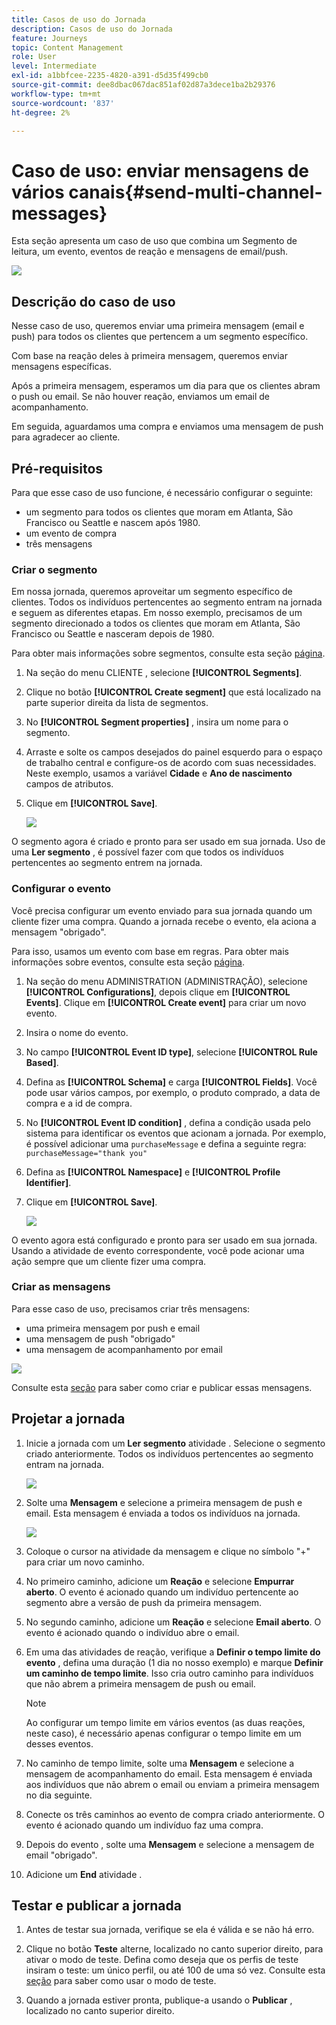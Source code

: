 ```yaml
---
title: Casos de uso do Jornada
description: Casos de uso do Jornada
feature: Journeys
topic: Content Management
role: User
level: Intermediate
exl-id: a1bbfcee-2235-4820-a391-d5d35f499cb0
source-git-commit: dee8dbac067dac851af02d87a3dece1ba2b29376
workflow-type: tm+mt
source-wordcount: '837'
ht-degree: 2%

---
```


# Caso de uso: enviar mensagens de vários canais{#send-multi-channel-messages}

Esta seção apresenta um caso de uso que combina um Segmento de leitura, um evento, eventos de reação e mensagens de email/push.

![](assets/jo-uc1.png)

## Descrição do caso de uso

Nesse caso de uso, queremos enviar uma primeira mensagem (email e push) para todos os clientes que pertencem a um segmento específico.

Com base na reação deles à primeira mensagem, queremos enviar mensagens específicas.

Após a primeira mensagem, esperamos um dia para que os clientes abram o push ou email. Se não houver reação, enviamos um email de acompanhamento.

Em seguida, aguardamos uma compra e enviamos uma mensagem de push para agradecer ao cliente.

## Pré-requisitos

Para que esse caso de uso funcione, é necessário configurar o seguinte:

* um segmento para todos os clientes que moram em Atlanta, São Francisco ou Seattle e nascem após 1980.
* um evento de compra
* três mensagens

### Criar o segmento

Em nossa jornada, queremos aproveitar um segmento específico de clientes. Todos os indivíduos pertencentes ao segmento entram na jornada e seguem as diferentes etapas. Em nosso exemplo, precisamos de um segmento direcionado a todos os clientes que moram em Atlanta, São Francisco ou Seattle e nasceram depois de 1980.

Para obter mais informações sobre segmentos, consulte esta seção [página](../segment/about-segments.md).

1. Na seção do menu CLIENTE , selecione **[!UICONTROL Segments]**.

1. Clique no botão **[!UICONTROL Create segment]** que está localizado na parte superior direita da lista de segmentos.

1. No **[!UICONTROL Segment properties]** , insira um nome para o segmento.

1. Arraste e solte os campos desejados do painel esquerdo para o espaço de trabalho central e configure-os de acordo com suas necessidades. Neste exemplo, usamos a variável **Cidade** e **Ano de nascimento** campos de atributos.

1. Clique em **[!UICONTROL Save]**.

   ![](assets/add-attributes.png)

O segmento agora é criado e pronto para ser usado em sua jornada. Uso de uma **Ler segmento** , é possível fazer com que todos os indivíduos pertencentes ao segmento entrem na jornada.

### Configurar o evento

Você precisa configurar um evento enviado para sua jornada quando um cliente fizer uma compra. Quando a jornada recebe o evento, ela aciona a mensagem &quot;obrigado&quot;.

Para isso, usamos um evento com base em regras. Para obter mais informações sobre eventos, consulte esta seção [página](../event/about-events.md).

1. Na seção do menu ADMINISTRATION (ADMINISTRAÇÃO), selecione **[!UICONTROL Configurations]**, depois clique em **[!UICONTROL Events]**. Clique em **[!UICONTROL Create event]** para criar um novo evento.

1. Insira o nome do evento.

1. No campo **[!UICONTROL Event ID type]**, selecione **[!UICONTROL Rule Based]**.

1. Defina as **[!UICONTROL Schema]** e carga **[!UICONTROL Fields]**. Você pode usar vários campos, por exemplo, o produto comprado, a data de compra e a id de compra.

1. No **[!UICONTROL Event ID condition]** , defina a condição usada pelo sistema para identificar os eventos que acionam a jornada. Por exemplo, é possível adicionar uma `purchaseMessage` e defina a seguinte regra: `purchaseMessage="thank you"`

1. Defina as **[!UICONTROL Namespace]** e **[!UICONTROL Profile Identifier]**.

1. Clique em **[!UICONTROL Save]**.

   ![](assets/jo-uc2.png)

O evento agora está configurado e pronto para ser usado em sua jornada. Usando a atividade de evento correspondente, você pode acionar uma ação sempre que um cliente fizer uma compra.

### Criar as mensagens

Para esse caso de uso, precisamos criar três mensagens:

* uma primeira mensagem por push e email
* uma mensagem de push &quot;obrigado&quot;
* uma mensagem de acompanhamento por email

![](assets/jo-uc3.png)

Consulte esta [seção](../segment/about-segments.md) para saber como criar e publicar essas mensagens.

## Projetar a jornada

1. Inicie a jornada com um **Ler segmento** atividade . Selecione o segmento criado anteriormente. Todos os indivíduos pertencentes ao segmento entram na jornada.

   ![](assets/jo-uc4.png)

1. Solte uma **Mensagem** e selecione a primeira mensagem de push e email. Esta mensagem é enviada a todos os indivíduos na jornada.

   ![](assets/jo-uc5.png)

1. Coloque o cursor na atividade da mensagem e clique no símbolo &quot;+&quot; para criar um novo caminho.

1. No primeiro caminho, adicione um **Reação** e selecione **Empurrar aberto**. O evento é acionado quando um indivíduo pertencente ao segmento abre a versão de push da primeira mensagem.

1. No segundo caminho, adicione um **Reação** e selecione **Email aberto**. O evento é acionado quando o indivíduo abre o email.

1. Em uma das atividades de reação, verifique a **Definir o tempo limite do evento** , defina uma duração (1 dia no nosso exemplo) e marque **Definir um caminho de tempo limite**. Isso cria outro caminho para indivíduos que não abrem a primeira mensagem de push ou email.

   >[!NOTE]
   >
   >Ao configurar um tempo limite em vários eventos (as duas reações, neste caso), é necessário apenas configurar o tempo limite em um desses eventos.

1. No caminho de tempo limite, solte uma **Mensagem** e selecione a mensagem de acompanhamento do email. Esta mensagem é enviada aos indivíduos que não abrem o email ou enviam a primeira mensagem no dia seguinte.

1. Conecte os três caminhos ao evento de compra criado anteriormente. O evento é acionado quando um indivíduo faz uma compra.

1. Depois do evento , solte uma **Mensagem** e selecione a mensagem de email &quot;obrigado&quot;.

1. Adicione um **End** atividade .

## Testar e publicar a jornada

1. Antes de testar sua jornada, verifique se ela é válida e se não há erro.

1. Clique no botão **Teste** alterne, localizado no canto superior direito, para ativar o modo de teste. Defina como deseja que os perfis de teste insiram o teste: um único perfil, ou até 100 de uma só vez. Consulte esta [seção](testing-the-journey.md) para saber como usar o modo de teste.

1. Quando a jornada estiver pronta, publique-a usando o **Publicar** , localizado no canto superior direito.
